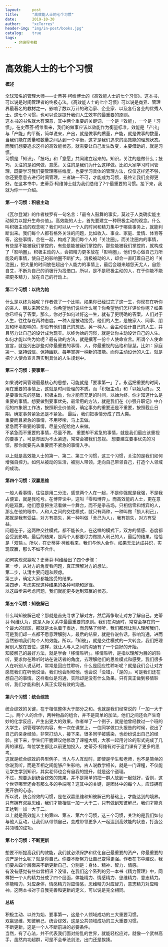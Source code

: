 ```yaml
---
layout:     post
title:      "高效能人士的七个习惯"
date:       2019-10-30
author:     "xcTorres"
header-img: "img/in-post/books.jpg"
catalog:    true
tags:
    - 非编程书籍
---
```


# 高效能人士的七个习惯
#### 概述  
全球知名的管理大师——史蒂芬·柯维博士的《高效能人士的七个习惯》。这本书，可以说是时间管理者的终极心法。《高效能人士的七个习惯》可以说是商界、管理界最著名的教材之一，影响了数以万计的政治家、企业家、以及各行各业的优秀人士。这七个习惯，也可以说是提升我们人生效率的最重要的原则。  
这本书的书名就大有深意，其中两个重要的关键词，一个是「效能」，一个是「习惯」。在史蒂芬·柯维看来，我们的做事应该以效能作为衡量标准。效能是「产出」与「产能」的平衡，简单说来，产出，就是做事的质量，产能，就是做事的数量，当我们能在质量和数量之间达到一个平衡，这才是我们追求的高效能的理想状态。而我们想要追求这样的高效能状态，就需要让自己发生改变，主要借助的，就是习惯。  
习惯是「知识」、「技巧」和「意愿」共同建立起来的。知识，关注的是做什么；技巧，关注的是如何做，意愿，关注的是我们为什么这样做。比如大家学习时间管理，既要学习我们要管理哪些维度，也要学习具体的管理方法，仅仅这样还不够，你还要愿意去进行时间管理。三者缺一不可，才能成为习惯，最终让我们变得更好。在这本书中，史蒂芬·柯维博士就为我们总结了7个最重要的习惯。接下来，我就为你一一介绍。

#### 第一个习惯：积极主动  
《瓦尔登湖》的作者梭罗有一句名言：「最令人鼓舞的事实，莫过于人类确实能主动努力以提升生命价值」。高效能的人士，首先要建立一种积极主动的观念。什么叫积极主动的观念呢？我们可以从一个人的时间和精力集中于哪些事务上，就能判断出来。我们每个人都有格外关注的问题，比如收入、事业、家庭、爱情、体育等等，这些事情，合在一起，构成了我们每个人的「关注圈」。而关注圈内的事情，有些是不能被我们掌控的，有些是能被我们掌控的，那些能被我们掌控的，就构成了「影响圈」。积极主动的人，会把精力更多放在「影响圈」，他们专心做自己力所能及的事情，使自己的影响圈不断扩大。消极被动的人，却会一直盯着自己的「关注圈」，把大量的时间放在超出个人能力的事情上，最后会越来越怨天尤人，自怨自艾，不断为自己的消极行为找借口。所以，是不是积极主动的人，在于你能不能把更多精力，放在自己的行动上。

#### 第二个习惯：以终为始  
什么是以终为始呢？作者做了一个比喻，如果你已经过完了这一生，你现在在听你的亲人、朋友来回忆你，你希望他们说些什么呢？你希望他们怎样评价你呢？如果你已经有了答案，那么，你对于如何过好这一生，就有了更明确的答案。人们对于人生，往往存在两种态度。一种人是被动接受，他们的人生，是被家人、同事、朋友和环境影响的，却没有他们自己的想法。另一种人，会主动设计自己的人生，并且努力让自己的设计成为现实。以终为始的习惯，就是让你主动设计自己的人生。如何才能以终为始呢？最有效的方法，就是撰写一份个人使命宣言。所谓个人使命宣言，就是列出那些对你最重要的事情、人，你最重视的品格和智慧。比如：家庭第一、坚持诚信、保持幽默、每年掌握一种新的技能。而你主动设计的人生，就是把个人使命宣言落实到具体的人生规划中。

#### 第三个习惯：要事第一
如果说时间管理最最核心的思想，可能就是「要事第一」了。永远把重要的时间，用在重要的事情上，这就是时间管理的本质。而「积极主动」和「以始为终」，又是要事优先的基础，积极主动，你才能有充足的时间，以始为终，你才知道什么是重要的事情。想要做到要事优先，最常用的方法，就是我们在《小强升职记》中介绍的四象限工作法，按照职业价值观，确定事务的重要还是不重要，按照截止日期，确定事务紧急还是不紧急。
最后，我们把事情分成了四大类。  
重要而且紧急的事情，不用啰嗦，马上去做。  
紧急而不重要的事情，尽量分配给他人来做。  
不紧急而不重要的事情，尽量不做。
重要却不紧急的事情，就是我们最应该重视的要事了。可是却因为不太紧迫，常常会被我们忽视。
想要建立要事优先的习惯，那你就要先从重要而不紧急的事情入手。  

以上就是高效能人士的第一、第二、第三个习惯，这三个习惯，关注的是我们如何增强自控力。如何从被动的生活，被别人带领，走向自己带领自己，打造个人领域的成功。

#### 第四个习惯：双赢思维   
一般人看事情，往往是用二分法，感觉两个人在一起，不是你强就是我强，不是我占便宜，就是我吃亏。在博弈论中，这叫「零和博弈」。而高效能的人士，更在意的是双赢，他们愿意把生活看做一个舞台，而不是拳击场。只相信零和博弈的人，那么在他的眼中，人和人之间的交往模式，就只有两种，一种叫做「损人利己」，那就是我有受益，对方有损失，另一种叫做「舍己为人」，我有损失，对方有受益。  
问题在于，这两种交往模式，都不能长久，在这样的模式下，双方的情感、态度都会受到影响。最后的结果，是两个人都要尽力做损人利己的人，最后的结果，恰恰是「双输」。所以，在史蒂芬·柯维看来，我们与他人合作，如果无法达成共识，实现双赢，那么不如不合作。  

如何实现双赢呢？史蒂芬·柯维给出了四个步骤：  
第一步，从对方的角度看问题，真正理解对方的想法。  
第二步，认清主要问题和顾虑。  
第三步，确定大家都能接受的结果。  
第四步，考虑实现这种结果的各种可能和途径。  
以这四步来考虑问题，我们就能更多达到双赢的状态。

#### 第五个习惯：知彼解己
什么叫知彼解己呢？那就是首先寻求了解对方，然后再争取让对方了解自己。史蒂芬·柯维认为，这是人际关系中最最重要的原则。我们在沟通时，常常会存在的一个最大的误区，那就是太执着于表达，而忽略了倾听，我们都想让别人理解我们，可是我们却一点都不愿意理解别人，最后的结果，就是各说各话，影响沟通，进而当然影响我们每个人的效能。所以，「知彼」，就是交往模式的一大转变，我们把理解别人放在首位，这样，就让人与人之间的沟通有了一个良好的开始。  
知彼解己的最好方法，就是学会「移情聆听」。移情聆听，是指以理解为目的的聆听，要求你在聆听时站在说话者的角度，去理解他们的思维模式和感受。我们很多人在听别人说话时，常常是回应性聆听，什么是回应性聆听呢？就是我们会让对方感觉我们在听他说话，我们也会附和他，也会说「没错」、「是的」，可是我们还在想自己的事情。这样看似是沟通，实际却是没有什么效果。只有真正做到移情聆听，我们才能和别人真正实现有效的沟通。

#### 第六个习惯：统合综效  
统合综效的关键，在于相信整体大于部分之和。也就是我们经常说的「一加一大于二」。两个人的合作，两种物品的组合，并不是简单的加法，他们之间还会产生奇妙的化学反应，产生出更大的效果。作者举了一个例子，就是他曾经教过一个班的大学生，讲管理学的内容，有一次在课堂上，一位同学做口头报告的时候，说出了自己的亲身经验，非常打动人，接下来，很多同学被感染，也纷纷说出自己的经验。接下来，学生们干脆建议他修改了课程大纲，大家一起用讨论的形式完成了几周的课程。每位学生都比以前更加投入，史蒂芬·柯维有对于这门课有了更多的思考。  
这就是统合综效的典型例子，当人与人互动时，即使是学生和老师，也不是简单的你说我听，而是互相之间能够产生影响，古人说教学相长，就是一门课程，不仅能让学生学到知识，其实老师也会有自我的提升，就是这个道理。  
不过，想要达到统合综效的效果，并不是简单的把一群人放到一起就好，否则，这个世界哪里还会有那么多的争端呢？这其中的关键，是团体中的每个人，应该拥有更开放的心态。  
所以说，统合综效的习惯，是在双赢思维和知彼解己的基础上，才能达到的境界。只有拥有双赢思维，我们才能相信一加一大于二，只有做到知彼解己，我们才能真正达到一加一大于二。  
以上就是高效能人士的第四、第五、第六个习惯，这三个习惯，关注的是我们如何与他人互动，让我们从带领自己，变成带领更多人一起达到高效能的状态，打造公共领域的成功。

#### 第七个习惯：不断更新  
想要不断提高我们的效能，我们就必须保护和优化自己最重要的资产，你最重要的资产是什么呢？就是你自己。你要不断努力让自己变得更强。作者在书中建议，我们要从四个层面来不断更新自己，分别是：身体、精神、智力、情感。  
有没有感觉有些似曾相识？没错，在我们这个系列的另一本书《精力管理》中，同样把一个人的精力分成了四个层面，体能精力、情感精力、思维精力、意志精力。  
体能精力，对应身体，情感精力对应情感，思维精力对应智力，意志精力对应精神。这两本书对于自我完善和更新的定义，可以说是完全相同。

#### 总结  
积极主动、以终为始、要事第一，这是个人领域成功的三大重要习惯。  
双赢思维、知彼解己、统合综效，这是公共领域成功的三大重要习惯。  
不断更新，这是一个人不断前进的必要条件。  
当然，有了心法，并不代表我们面对纷乱的世界，就能轻松应对。就像一个武林高手，虽然内功超群，可是不会拳法剑法，出门还是挨揍。  
